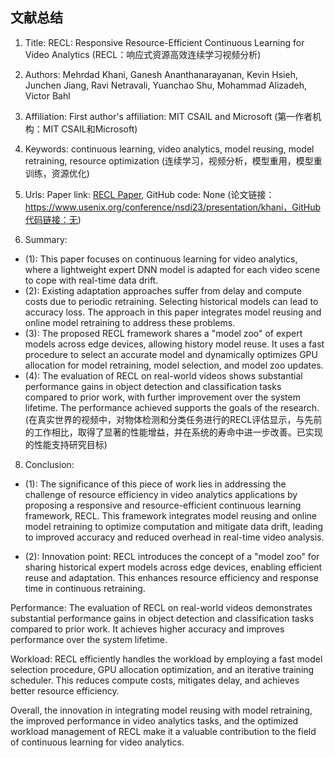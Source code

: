 ## 文献总结




1. Title: RECL: Responsive Resource-Efficient Continuous Learning for Video Analytics (RECL：响应式资源高效连续学习视频分析)

2. Authors: Mehrdad Khani, Ganesh Ananthanarayanan, Kevin Hsieh, Junchen Jiang, Ravi Netravali, Yuanchao Shu, Mohammad Alizadeh, Victor Bahl

3. Affiliation: First author's affiliation: MIT CSAIL and Microsoft (第一作者机构：MIT CSAIL和Microsoft)

4. Keywords: continuous learning, video analytics, model reusing, model retraining, resource optimization (连续学习，视频分析，模型重用，模型重训练，资源优化)

5. Urls: Paper link: [RECL Paper](https://www.usenix.org/conference/nsdi23/presentation/khani), GitHub code: None (论文链接：https://www.usenix.org/conference/nsdi23/presentation/khani，GitHub代码链接：无)

6. Summary:
- (1): This paper focuses on continuous learning for video analytics, where a lightweight expert DNN model is adapted for each video scene to cope with real-time data drift.
- (2): Existing adaptation approaches suffer from delay and compute costs due to periodic retraining. Selecting historical models can lead to accuracy loss. The approach in this paper integrates model reusing and online model retraining to address these problems.
- (3): The proposed RECL framework shares a "model zoo" of expert models across edge devices, allowing history model reuse. It uses a fast procedure to select an accurate model and dynamically optimizes GPU allocation for model retraining, model selection, and model zoo updates.
- (4): The evaluation of RECL on real-world videos shows substantial performance gains in object detection and classification tasks compared to prior work, with further improvement over the system lifetime. The performance achieved supports the goals of the research. (在真实世界的视频中，对物体检测和分类任务进行的RECL评估显示，与先前的工作相比，取得了显著的性能增益，并在系统的寿命中进一步改善。已实现的性能支持研究目标)





8. Conclusion:

- (1): The significance of this piece of work lies in addressing the challenge of resource efficiency in video analytics applications by proposing a responsive and resource-efficient continuous learning framework, RECL. This framework integrates model reusing and online model retraining to optimize computation and mitigate data drift, leading to improved accuracy and reduced overhead in real-time video analysis.

- (2): Innovation point: RECL introduces the concept of a "model zoo" for sharing historical expert models across edge devices, enabling efficient reuse and adaptation. This enhances resource efficiency and response time in continuous retraining.

Performance: The evaluation of RECL on real-world videos demonstrates substantial performance gains in object detection and classification tasks compared to prior work. It achieves higher accuracy and improves performance over the system lifetime.

Workload: RECL efficiently handles the workload by employing a fast model selection procedure, GPU allocation optimization, and an iterative training scheduler. This reduces compute costs, mitigates delay, and achieves better resource efficiency.

Overall, the innovation in integrating model reusing with model retraining, the improved performance in video analytics tasks, and the optimized workload management of RECL make it a valuable contribution to the field of continuous learning for video analytics.




